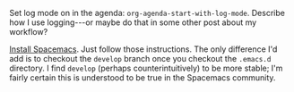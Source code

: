 Set log mode on in the agenda: `org-agenda-start-with-log-mode`.
Describe how I use logging---or maybe do that in some other post about my workflow?

[Install Spacemacs](https://github.com/syl20bnr/spacemacs).
Just follow those instructions.
The only difference I'd add is to checkout the `develop` branch once you checkout the `.emacs.d` directory.
I find `develop` (perhaps counterintuitively) to be more stable; I'm fairly certain this is understood to be true in the Spacemacs community.
